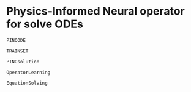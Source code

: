 # Physics-Informed Neural operator for solve ODEs

```@docs
PINOODE
```

```@docs
TRAINSET
```

```@docs
PINOsolution
```

```@docs
OperatorLearning
```

```@docs
EquationSolving
```
